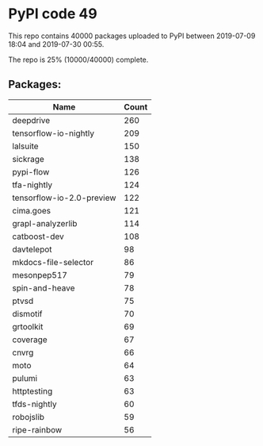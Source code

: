 # PyPI code 49

This repo contains 40000 packages uploaded to PyPI between 
2019-07-09 18:04 and 2019-07-30 00:55.

The repo is 25% (10000/40000) complete.

## Packages:

| Name  | Count |
| ----- | ----- |
| deepdrive | 260 |
| tensorflow-io-nightly | 209 |
| lalsuite | 150 |
| sickrage | 138 |
| pypi-flow | 126 |
| tfa-nightly | 124 |
| tensorflow-io-2.0-preview | 122 |
| cima.goes | 121 |
| grapl-analyzerlib | 114 |
| catboost-dev | 108 |
| davtelepot | 98 |
| mkdocs-file-selector | 86 |
| mesonpep517 | 79 |
| spin-and-heave | 78 |
| ptvsd | 75 |
| dismotif | 70 |
| grtoolkit | 69 |
| coverage | 67 |
| cnvrg | 66 |
| moto | 64 |
| pulumi | 63 |
| httptesting | 63 |
| tfds-nightly | 60 |
| robojslib | 59 |
| ripe-rainbow | 56 |


